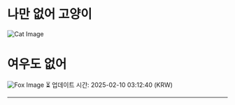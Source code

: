
# 나만 없어 고양이

![Cat Image](https://cdn2.thecatapi.com/images/Wq_eTQalE.jpg)

# 여우도 없어
![Fox Image](https://randomfox.ca/images/23.jpg)
⏳ 업데이트 시간: 2025-02-10 03:12:40 (KRW)

---
